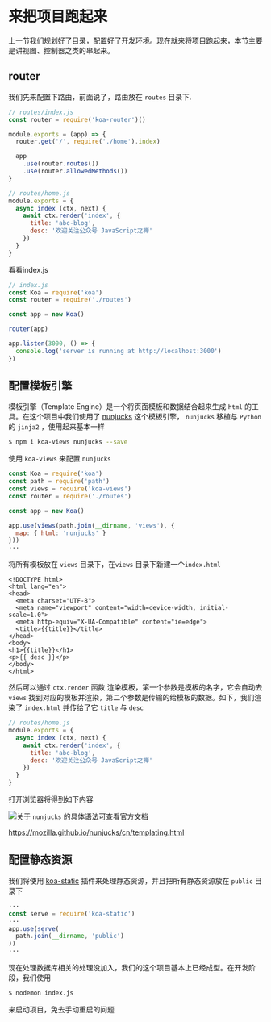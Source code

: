 # 来把项目跑起来

上一节我们规划好了目录，配置好了开发环境。现在就来将项目跑起来，本节主要是讲视图、控制器之类的串起来。

## router

我们先来配置下路由，前面说了，路由放在 `routes` 目录下.

```javascript
// routes/index.js
const router = require('koa-router')()

module.exports = (app) => {
  router.get('/', require('./home').index)

  app
    .use(router.routes())
    .use(router.allowedMethods())
}

// routes/home.js
module.exports = {
  async index (ctx, next) {
    await ctx.render('index', {
      title: 'abc-blog',
      desc: '欢迎关注公众号 JavaScript之禅'
    })
  }
}
```

看看index.js

```javascript
// index.js
const Koa = require('koa')
const router = require('./routes')

const app = new Koa()

router(app)

app.listen(3000, () => {
  console.log('server is running at http://localhost:3000')
})
```

## 配置模板引擎

模板引擎（Template Engine）是一个将页面模板和数据结合起来生成 `html` 的工具。在这个项目中我们使用了 [nunjucks](https://mozilla.github.io/nunjucks) 这个模板引擎， `nunjucks` 移植与 `Python` 的 `jinja2` ，使用起来基本一样

```bash
$ npm i koa-views nunjucks --save
```

使用 `koa-views` 来配置 `nunjucks`

```javascript
const Koa = require('koa')
const path = require('path')
const views = require('koa-views')
const router = require('./routes')

const app = new Koa()

app.use(views(path.join(__dirname, 'views'), {
  map: { html: 'nunjucks' }
}))
···
```

将所有模板放在 `views` 目录下，在`views` 目录下新建一个`index.html`

```jinja2
<!DOCTYPE html>
<html lang="en">
<head>
  <meta charset="UTF-8">
  <meta name="viewport" content="width=device-width, initial-scale=1.0">
  <meta http-equiv="X-UA-Compatible" content="ie=edge">
  <title>{{title}}</title>
</head>
<body>
<h1>{{title}}</h1>
<p>{{ desc }}</p>
</body>
</html>
```

然后可以通过 `ctx.render` 函数 渲染模板，第一个参数是模板的名字，它会自动去 `views` 找到对应的模板并渲染，第二个参数是传输的给模板的数据。如下，我们渲染了 `index.html` 并传给了它 `title` 与 `desc` 

```javascript
// routes/home.js
module.exports = {
  async index (ctx, next) {
    await ctx.render('index', {
      title: 'abc-blog',
      desc: '欢迎关注公众号 JavaScript之禅'
    })
  }
}
```

打开浏览器将得到如下内容

![](./images/koa-views.png)关于 `nunjucks` 的具体语法可查看官方文档

https://mozilla.github.io/nunjucks/cn/templating.html

## 配置静态资源

我们将使用 [koa-static](https://www.npmjs.com/package/koa-static) 插件来处理静态资源，并且把所有静态资源放在 `public` 目录下

```javascript
···
const serve = require('koa-static')
···
app.use(serve(
  path.join(__dirname, 'public')
))
···
```

现在处理数据库相关的处理没加入，我们的这个项目基本上已经成型。在开发阶段，我们使用

```bash
$ nodemon index.js
```

来启动项目，免去手动重启的问题
